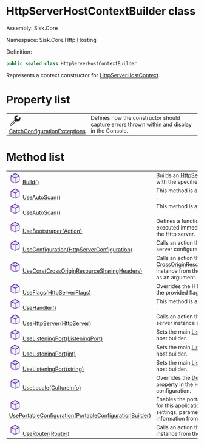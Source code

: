 <!--

Copyrights 2023 Sisk Framework - CypherPotato
Published under MIT license

!!! DO NOT EDIT THIS FILE !!!
This file was generated by a tool in the Sisk package. To edit the information in this documentation,
edit the XML documentation present in the Sisk source code.

-->

# HttpServerHostContextBuilder class
Assembly: Sisk.Core

Namespace: Sisk.Core.Http.Hosting

Definition:

```cs
public sealed class HttpServerHostContextBuilder
```

Represents a context constructor for <a href="/spec/Sisk.Core.Http.Hosting.HttpServerHostContext.md">HttpServerHostContext</a>.


# Property list

<table>
    <tbody>
<tr>
    <td style="width: 33%">
        <img class="icon" src="/assets/img/icons/property.svg">
        <a href="/spec/Sisk.Core.Http.Hosting.HttpServerHostContextBuilder.CatchConfigurationExceptions.md">
            CatchConfigurationExceptions
        </a>
    </td>
    <td>
        Defines how the constructor should capture errors thrown within <see cref="M:Sisk.Core.Http.Hosting.HttpServerHostContextBuilder.UsePortableConfiguration(System.Action{Sisk.Core.Http.Hosting.PortableConfigurationBuilder})" /> and display in the Console.
    </td>
</tr>
    </tbody>
</table>

# Method list

<table>
    <tbody>
<tr>
    <td style="width: 33%">
        <img class="icon" src="/assets/img/icons/method.svg">
        <a href="/spec/Sisk.Core.Http.Hosting.HttpServerHostContextBuilder.Build().md">
            Build()
        </a>
    </td>
    <td>
        Builds an <a href="/spec/Sisk.Core.Http.Hosting.HttpServerHostContext.md">HttpServerHostContext</a> with the specified parameters.
    </td>
</tr>
<tr>
    <td style="width: 33%">
        <img class="icon" src="/assets/img/icons/method.svg">
        <a href="/spec/Sisk.Core.Http.Hosting.HttpServerHostContextBuilder.UseAutoScan().md">
            UseAutoScan()
        </a>
    </td>
    <td>
        This method is an shortcut for calling <see cref="M:Sisk.Core.Routing.Router.AutoScanModules``1" />.
    </td>
</tr>
<tr>
    <td style="width: 33%">
        <img class="icon" src="/assets/img/icons/method.svg">
        <a href="/spec/Sisk.Core.Http.Hosting.HttpServerHostContextBuilder.UseAutoScan().md">
            UseAutoScan()
        </a>
    </td>
    <td>
        This method is an shortcut for calling <see cref="M:Sisk.Core.Routing.Router.AutoScanModules``1" />.
    </td>
</tr>
<tr>
    <td style="width: 33%">
        <img class="icon" src="/assets/img/icons/method.svg">
        <a href="/spec/Sisk.Core.Http.Hosting.HttpServerHostContextBuilder.UseBootstraper(Action).md">
            UseBootstraper(Action)
        </a>
    </td>
    <td>
        Defines a function that will be executed immediately before starting the Http server.
    </td>
</tr>
<tr>
    <td style="width: 33%">
        <img class="icon" src="/assets/img/icons/method.svg">
        <a href="/spec/Sisk.Core.Http.Hosting.HttpServerHostContextBuilder.UseConfiguration(HttpServerConfiguration).md">
            UseConfiguration(HttpServerConfiguration)
        </a>
    </td>
    <td>
        Calls an action that has the HTTP server configuration as an argument.
    </td>
</tr>
<tr>
    <td style="width: 33%">
        <img class="icon" src="/assets/img/icons/method.svg">
        <a href="/spec/Sisk.Core.Http.Hosting.HttpServerHostContextBuilder.UseCors(CrossOriginResourceSharingHeaders).md">
            UseCors(CrossOriginResourceSharingHeaders)
        </a>
    </td>
    <td>
        Calls an action that has an <a href="/spec/Sisk.Core.Entity.CrossOriginResourceSharingHeaders.md">CrossOriginResourceSharingHeaders</a> instance from the main listening host as an argument.
    </td>
</tr>
<tr>
    <td style="width: 33%">
        <img class="icon" src="/assets/img/icons/method.svg">
        <a href="/spec/Sisk.Core.Http.Hosting.HttpServerHostContextBuilder.UseFlags(HttpServerFlags).md">
            UseFlags(HttpServerFlags)
        </a>
    </td>
    <td>
        Overrides the HTTP server flags with the provided flags.
    </td>
</tr>
<tr>
    <td style="width: 33%">
        <img class="icon" src="/assets/img/icons/method.svg">
        <a href="/spec/Sisk.Core.Http.Hosting.HttpServerHostContextBuilder.UseHandler().md">
            UseHandler()
        </a>
    </td>
    <td>
        This method is an shortcut for calling <see cref="M:Sisk.Core.Http.HttpServer.RegisterHandler``1" />.
    </td>
</tr>
<tr>
    <td style="width: 33%">
        <img class="icon" src="/assets/img/icons/method.svg">
        <a href="/spec/Sisk.Core.Http.Hosting.HttpServerHostContextBuilder.UseHttpServer(HttpServer).md">
            UseHttpServer(HttpServer)
        </a>
    </td>
    <td>
        Calls an action that has the HTTP server instance as an argument.
    </td>
</tr>
<tr>
    <td style="width: 33%">
        <img class="icon" src="/assets/img/icons/method.svg">
        <a href="/spec/Sisk.Core.Http.Hosting.HttpServerHostContextBuilder.UseListeningPort(ListeningPort).md">
            UseListeningPort(ListeningPort)
        </a>
    </td>
    <td>
        Sets the main <a href="/spec/Sisk.Core.Http.ListeningPort.md">ListeningPort</a> of this host builder.
    </td>
</tr>
<tr>
    <td style="width: 33%">
        <img class="icon" src="/assets/img/icons/method.svg">
        <a href="/spec/Sisk.Core.Http.Hosting.HttpServerHostContextBuilder.UseListeningPort(int).md">
            UseListeningPort(int)
        </a>
    </td>
    <td>
        Sets the main <a href="/spec/Sisk.Core.Http.ListeningPort.md">ListeningPort</a> of this host builder.
    </td>
</tr>
<tr>
    <td style="width: 33%">
        <img class="icon" src="/assets/img/icons/method.svg">
        <a href="/spec/Sisk.Core.Http.Hosting.HttpServerHostContextBuilder.UseListeningPort(string).md">
            UseListeningPort(string)
        </a>
    </td>
    <td>
        Sets the main <a href="/spec/Sisk.Core.Http.ListeningPort.md">ListeningPort</a> of this host builder.
    </td>
</tr>
<tr>
    <td style="width: 33%">
        <img class="icon" src="/assets/img/icons/method.svg">
        <a href="/spec/Sisk.Core.Http.Hosting.HttpServerHostContextBuilder.UseLocale(CultureInfo).md">
            UseLocale(CultureInfo)
        </a>
    </td>
    <td>
        Overrides the <a href="/spec/Sisk.Core.Http.HttpServerConfiguration.md">DefaultCultureInfo</a> property in the HTTP server configuration.
    </td>
</tr>
<tr>
    <td style="width: 33%">
        <img class="icon" src="/assets/img/icons/method.svg">
        <a href="/spec/Sisk.Core.Http.Hosting.HttpServerHostContextBuilder.UsePortableConfiguration(PortableConfigurationBuilder).md">
            UsePortableConfiguration(PortableConfigurationBuilder)
        </a>
    </td>
    <td>
        Enables the portable configuration for this application, which imports settings, parameters, and other information from a JSON settings file.
    </td>
</tr>
<tr>
    <td style="width: 33%">
        <img class="icon" src="/assets/img/icons/method.svg">
        <a href="/spec/Sisk.Core.Http.Hosting.HttpServerHostContextBuilder.UseRouter(Router).md">
            UseRouter(Router)
        </a>
    </td>
    <td>
        Calls an action that has an <a href="/spec/Sisk.Core.Routing.Router.md">Router</a> instance from the host HTTP server.
    </td>
</tr>
    </tbody>
</table>
